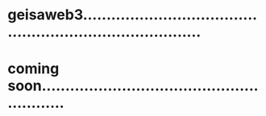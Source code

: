 # geisaweb3..............................................................................
# coming soon..........................................................
